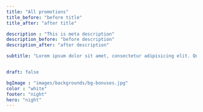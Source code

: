 ```yaml
---
title: "All promotions"
title_before: "before title"
title_after: "after title"

description : "This is meta description"
description_before: "before description"
description_after: "after description"

subtitle: "Lorem ipsum dolor sit amet, consectetur adipisicing elit. Quibusdam, tempora?"


draft: false

bgImage : "images/backgrounds/bg-bonuses.jpg"
color : "white"
footer: "night"
hero: "night"
---
```


